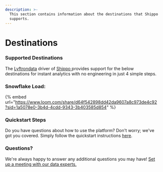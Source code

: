 ```yaml
---
description: >-
  This section contains information about the destinations that Shippo 
  supports.
---
```


# Destinations

### Supported Destinations

The [Lyftrondata](https://www.lyftrondata.com/) driver of [Shippo](https://www.lyftrondata.com/integration/commerce-analytics/shippo/)[ ](None/)provides support for the below destinations for instant analytics with no engineering in just 4 simple steps.

### Snowflake Load:

{% embed url="https://www.loom.com/share/d64f542898dd42da9607a8c973de4c92?sid=1a5078e0-3b4d-4cdd-9343-3b403585d854" %}

### Quickstart Steps

Do you have questions about how to use the platform? Don't worry; we've got you covered. Simply follow the quickstart instructions [here](./).

### Questions? <a href="#questions" id="questions"></a>

We're always happy to answer any additional questions you may have! [Set up a meeting with our data experts.](https://www.lyftrondata.com/book-a-meeting/)
